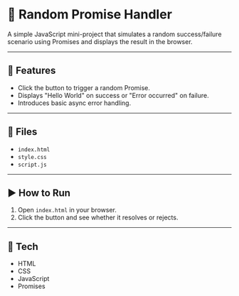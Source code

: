 # 🔁 Random Promise Handler

A simple JavaScript mini-project that simulates a random success/failure scenario using Promises and displays the result in the browser.

---

## 🎯 Features

- Click the button to trigger a random Promise.
- Displays "Hello World" on success or "Error occurred" on failure.
- Introduces basic async error handling.

---

## 📂 Files

- `index.html`
- `style.css`
- `script.js`


---

## ▶️ How to Run

1. Open `index.html` in your browser.
2. Click the button and see whether it resolves or rejects.

---

## 📌 Tech

- HTML
- CSS
- JavaScript
- Promises









